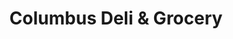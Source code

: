 ---
title: "Columbus Deli & Grocery"
url: /syracuse/columbus-deli-and-grocery/
shop: convenience
---